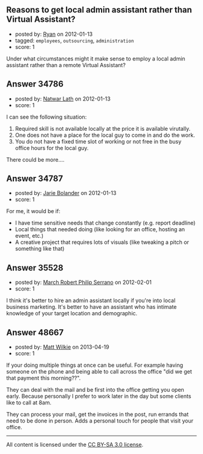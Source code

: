 ## Reasons to get local admin assistant rather than Virtual Assistant?

- posted by: [Ryan](https://stackexchange.com/users/-1/465-ryan) on 2012-01-13
- tagged: `employees`, `outsourcing`, `administration`
- score: 1

Under what circumstances might it make sense to employ a local admin assistant rather than a remote Virtual Assistant?


## Answer 34786

- posted by: [Natwar Lath](https://stackexchange.com/users/-1/15181-natwar-lath) on 2012-01-13
- score: 1

I can see the following situation:

 1. Required skill is not available locally at the price it is available virutally.
 2. One does not have a place for the local guy to come in and do the work.
 3. You do not have a fixed time slot of working or not free in the busy office hours for the local guy.

There could be more....




## Answer 34787

- posted by: [Jarie Bolander](https://stackexchange.com/users/-1/585-jarie-bolander) on 2012-01-13
- score: 1

For me, it would be if:

* I have time sensitive needs that change constantly (e.g. report deadline)
* Local things that needed doing (like looking for an office, hosting an event, etc.)
* A creative project that requires lots of visuals (like tweaking a pitch or something like that)



## Answer 35528

- posted by: [March Robert Philip Serrano](https://stackexchange.com/users/-1/16119-march-robert-philip-serrano) on 2012-02-01
- score: 1

I think it's better to hire an admin assistant locally if you're into local business marketing. It's better to have an assistant who has intimate knowledge of your target location and demographic.


## Answer 48667

- posted by: [Matt Wilkie](https://stackexchange.com/users/-1/25927-matt-wilkie) on 2013-04-19
- score: 1

If your doing multiple things at once can be useful. For example having someone on the phone and being able to call across the office "did we get that payment this morning??".

They can deal with the mail and be first into the office getting you open early. Because personally I prefer to work later in the day but some clients like to call at 8am.

They can process your mail, get the invoices in the post, run errands that need to be done in person. Adds a personal touch for people that visit your office.



---

All content is licensed under the [CC BY-SA 3.0 license](https://creativecommons.org/licenses/by-sa/3.0/).
